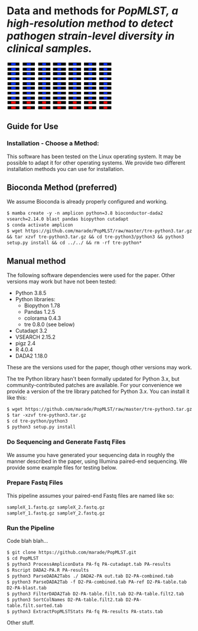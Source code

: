 # Data and methods for <i>PopMLST, a high-resolution method to detect pathogen strain-level diversity in clinical samples.</i>
![logo](/title.png)
## Guide for Use
### Installation - Choose a Method:
This software has been tested on the Linux operating system. It may be possible to adapt it for other operating systems. We provide two different installation methods you can use for installation.
## Bioconda Method (preferred)
We assume Bioconda is already properly configured and working.

    $ mamba create -y -n amplicon python=3.8 bioconductor-dada2 vsearch=2.14.0 blast pandas biopython cutadapt
    $ conda activate amplicon
    $ wget https://github.com/marade/PopMLST/raw/master/tre-python3.tar.gz && tar xzvf tre-python3.tar.gz && cd tre-python3/python3 && python3 setup.py install && cd ../../ && rm -rf tre-python*

## Manual method
The following software dependencies were used for the paper. Other versions may work but have not been tested:
* Python 3.8.5
* Python libraries:
  * Biopython 1.78
  * Pandas 1.2.5
  * colorama 0.4.3
  * tre 0.8.0 (see below)
* Cutadapt 3.2
* VSEARCH 2.15.2
* pigz 2.4
* R 4.0.4
* DADA2 1.18.0

These are the versions used for the paper, though other versions may work.

The tre Python library hasn't been formally updated for Python 3.x, but community-contributed patches are available. For your convenience we provide a version of the tre library patched for Python 3.x. You can install it like this:

    $ wget https://github.com/marade/PopMLST/raw/master/tre-python3.tar.gz
    $ tar -xzvf tre-python3.tar.gz
    $ cd tre-python/python3
    $ python3 setup.py install

### Do Sequencing and Generate Fastq Files
We assume you have generated your sequencing data in roughly the manner described in the paper, using Illumina paired-end sequencing. We provide some example files for testing below.
### Prepare Fastq Files
This pipeline assumes your paired-end Fastq files are named like so:

    sampleX_1.fastq.gz sampleX_2.fastq.gz
    sampleY_1.fastq.gz sampleY_2.fastq.gz

### Run the Pipeline
Code blah blah...

    $ git clone https://github.com/marade/PopMLST.git
    $ cd PopMLST
    $ python3 ProcessAmpliconData PA-fq PA-cutadapt.tab PA-results
    $ Rscript DADA2-PA.R PA-results
    $ python3 ParseDADA2Tabs ./ DADA2-PA out.tab D2-PA-combined.tab
    $ python3 ParseDADA2Tab -f D2-PA-combined.tab PA-ref D2-PA-table.tab D2-PA-blast.tab
    $ python3 FilterDADA2Tab D2-PA-table.filt.tab D2-PA-table.filt2.tab
    $ python3 SortColNames D2-PA-table.filt2.tab D2-PA-table.filt.sorted.tab
    $ python3 ExtractPopMLSTStats PA-fq PA-results PA-stats.tab
    
Other stuff.
